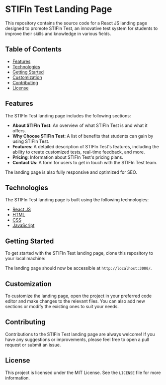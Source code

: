 # STIFIn Test Landing Page

This repository contains the source code for a React JS landing page designed to promote STIFIn Test, an innovative test system for students to improve their skills and knowledge in various fields.

## Table of Contents

- [Features](#features)
- [Technologies](#technologies)
- [Getting Started](#getting-started)
- [Customization](#customization)
- [Contributing](#contributing)
- [License](#license)

## Features

The STIFIn Test landing page includes the following sections:

- **About STIFIn Test**: An overview of what STIFIn Test is and what it offers.
- **Why Choose STIFIn Test**: A list of benefits that students can gain by using STIFIn Test.
- **Features**: A detailed description of STIFIn Test's features, including the ability to create customized tests, real-time feedback, and more.
- **Pricing**: Information about STIFIn Test's pricing plans.
- **Contact Us**: A form for users to get in touch with the STIFIn Test team.

The landing page is also fully responsive and optimized for SEO.

## Technologies

The STIFIn Test landing page is built using the following technologies:

- [React JS](https://reactjs.org/)
- [HTML](https://html.spec.whatwg.org/)
- [CSS](https://www.w3.org/Style/CSS/)
- [JavaScript](https://developer.mozilla.org/en-US/docs/Web/JavaScript)

## Getting Started

To get started with the STIFIn Test landing page, clone this repository to your local machine:


The landing page should now be accessible at `http://localhost:3000/`.

## Customization

To customize the landing page, open the project in your preferred code editor and make changes to the relevant files. You can also add new sections or modify the existing ones to suit your needs.

## Contributing

Contributions to the STIFIn Test landing page are always welcome! If you have any suggestions or improvements, please feel free to open a pull request or submit an issue.

## License

This project is licensed under the MIT License. See the `LICENSE` file for more information.
